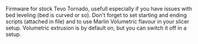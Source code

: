 Firmware for stock Tevo Tornado, usefull especially if you have issues with bed leveling (bed is curved or so). Don't forget to set starting and ending scripts (attached in file) and to use Marlin Volumetric flavour in your slicer setup. Volumetric extrusion is by default on, but you can switch it off in a setup.
